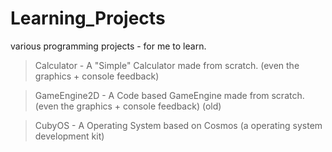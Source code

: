 # Learning_Projects
various programming projects - for me to learn.

> Calculator - A "Simple" Calculator made from scratch. (even the graphics + console feedback)

> GameEngine2D - A Code based GameEngine made from scratch. (even the graphics + console feedback) (old)

> CubyOS - A Operating System based on Cosmos (a operating system development kit)

